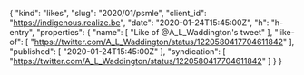 {
  "kind": "likes",
  "slug": "2020/01/psmle",
  "client_id": "https://indigenous.realize.be",
  "date": "2020-01-24T15:45:00Z",
  "h": "h-entry",
  "properties": {
    "name": [
      "Like of @A_L_Waddington's tweet"
    ],
    "like-of": [
      "https://twitter.com/A_L_Waddington/status/1220580417704611842"
    ],
    "published": [
      "2020-01-24T15:45:00Z"
    ],
    "syndication": [
      "https://twitter.com/A_L_Waddington/status/1220580417704611842"
    ]
  }
}
